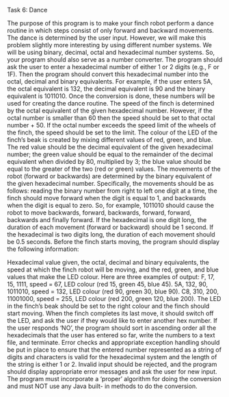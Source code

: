 Task 6: Dance

The purpose of this program is to make your finch robot perform a dance routine in which steps consist of only forward and backward movements. The dance is determined by the user input. However, we will make this problem slightly more interesting by using different number systems. We will be using binary, decimal, octal and hexadecimal number systems. So, your program should also serve as a number converter. The program should ask the user to enter a hexadecimal number of either 1 or 2 digits (e.g., F or 1F). Then the program should convert this hexadecimal number into the octal, decimal and binary equivalents. For example, if the user enters 5A, the octal equivalent is 132, the decimal equivalent is 90 and the binary equivalent is 1011010. Once the conversion is done, these numbers will be used for creating the dance routine. The speed of the finch is determined by the octal equivalent of the given hexadecimal number. However, if the octal number is smaller than 60 then the speed should be set to that octal number + 50. If the octal number exceeds the speed limit of the wheels of the finch, the speed should be set to the limit. The colour of the LED of the finch’s beak is created by mixing different values of red, green, and blue. The red value should be the decimal equivalent of the given hexadecimal number; the green value should be equal to the remainder of the decimal equivalent when divided by 80, multiplied by 3; the blue value should be equal to the greater of the two (red or green) values. The movements of the robot (forward or backwards) are determined by the binary equivalent of the given hexadecimal number. Specifically, the movements should be as follows: reading the binary number from right to left one digit at a time, the finch should move forward when the digit is equal to 1, and backwards when the digit is equal to zero. So, for example, 1011010 should cause the robot to move backwards, forward, backwards, forward, forward, backwards and finally forward. If the hexadecimal is one digit long, the duration of each movement (forward or backward) should be 1 second. If the hexadecimal is two digits long, the duration of each movement should be 0.5 seconds. Before the finch starts moving, the program should display the following information:

Hexadecimal value given, the octal, decimal and binary equivalents, the speed at which the finch robot will be moving, and the red, green, and blue values that make the LED colour. Here are three examples of output: F, 17, 15, 1111, speed = 67, LED colour (red 15, green 45, blue 45). 5A, 132, 90, 1011010, speed = 132, LED colour (red 90, green 30, blue 90). C8, 310, 200, 11001000, speed = 255, LED colour (red 200, green 120, blue 200). The LED in the finch’s beak should be set to the right colour and the finch should start moving. When the finch completes its last move, it should switch off the LED, and ask the user if they would like to enter another hex number. If the user responds ‘NO’, the program should sort in ascending order all the hexadecimals that the user has entered so far, write the numbers to a text file, and terminate. Error checks and appropriate exception handling should be put in place to ensure that the entered number represented as a string of digits and characters is valid for the hexadecimal system and the length of the string is either 1 or 2. Invalid input should be rejected, and the program should display appropriate error messages and ask the user for new input. The program must incorporate a ‘proper’ algorithm for doing the conversion and must NOT use any Java built- in methods to do the conversion.
